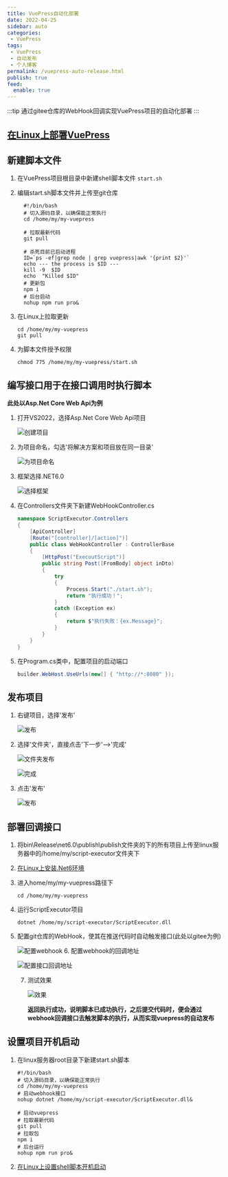 ```yaml
---
title: VuePress自动化部署
date: 2022-04-25
sidebar: auto
categories:
 - VuePress
tags: 
 - VuePress
 - 自动发布
 - 个人博客
permalink: /vuepress-auto-release.html
publish: true
feed:
  enable: true
---
```

:::tip
通过gitee仓库的WebHook回调实现VuePress项目的自动化部署
:::

<!-- more -->

## [在Linux上部署VuePress](/docs/about-this-website/vuepress-release.md)

## 新建脚本文件

1. 在VuePress项目根目录中新建shell脚本文件 `start.sh`
2. 编辑start.sh脚本文件并上传至git仓库

   ```shell
     #!/bin/bash
     # 切入源码目录，以确保能正常执行
     cd /home/my/my-vuepress

     # 拉取最新代码
     git pull

     # 杀死目前已启动进程
     ID=`ps -ef|grep node | grep vuepress|awk '{print $2}'`
     echo --- the process is $ID ---
     kill -9  $ID
     echo  "Killed $ID"
     # 更新包
     npm i
     # 后台启动
     nohup npm run pro&
   ```
3. 在Linux上拉取更新

   ```shell
   cd /home/my/my-vuepress
   git pull
   ```
4. 为脚本文件授予权限

   ```shell
   chmod 775 /home/my/my-vuepress/start.sh
   ```

## 编写接口用于在接口调用时执行脚本

**此处以Asp.Net Core Web Api为例**

1. 打开VS2022，选择Asp.Net Core Web Api项目

   ![创建项目](./image/vuepress-auto-release/1650815065456.png "创建项目")
2. 为项目命名，勾选'将解决方案和项目放在同一目录'

   ![为项目命名](./image/vuepress-auto-release/1650815121716.png "为项目命名")
3. 框架选择.NET6.0

   ![选择框架](./image/vuepress-auto-release/1650815644534.png "选择框架")
4. 在Controllers文件夹下新建WebHookController.cs

   ```c#
   namespace ScriptExecutor.Controllers
   {
       [ApiController]
       [Route("[controller]/[action]")]
       public class WebHookController : ControllerBase
       {
           [HttpPost("ExecoutScript")]
           public string Post([FromBody] object inDto)
           {
               try
               {
                   Process.Start("./start.sh");
                   return "执行成功！";
               }
               catch (Exception ex)
               {
                   return $"执行失败：{ex.Message}";
               }
           }
       }
   }
   ```
5. 在Program.cs类中，配置项目的启动端口

   ```c#
   builder.WebHost.UseUrls(new[] { "http://*:8080" });
   ```

## 发布项目

1. 右键项目，选择'发布'

   ![发布](./image/vuepress-auto-release/1650816202369.png "发布")
2. 选择'文件夹'，直接点击'下一步'——>'完成'

   ![文件夹发布](./image/vuepress-auto-release/1650816306998.png "文件夹发布")

   ![完成](./image/vuepress-auto-release/1650816400767.png "完成")
3. 点击'发布'

   ![发布](./image/vuepress-auto-release/1650816444025.png "发布")

## 部署回调接口

1. 将bin\Release\net6.0\publish\publish文件夹的下的所有项目上传至linux服务器中的/home/my/script-executor文件夹下
2. [在Linux上安装.Net6环境](/docs/about-this-website/dotnet-install.md)
3. 进入home/my/my-vuepress路径下

   ```shell
   cd /home/my/my-vuepress
   ```
4. 运行ScriptExecutor项目

   ```shell
   dotnet /home/my/script-executor/ScriptExecutor.dll
   ```
5. 配置git仓库的WebHook，使其在推送代码时自动触发接口(此处以gitee为例)

   ![配置webhook](./image/vuepress-auto-release/1650817147035.png "配置webhook")
   6. 配置webhook的回调地址

   ![配置接口回调地址](./image/vuepress-auto-release/1650817330415.png "配置回调地址")

   7. 测试效果

      ![效果](./image/vuepress-auto-release/1650817479415.png "效果")

      **返回执行成功，说明脚本已成功执行，之后提交代码时，便会通过webhook回调接口去触发脚本的执行，从而实现vuepress的自动发布**

## 设置项目开机启动

1. 在linux服务器root目录下新建start.sh脚本

   ```shell
   #!/bin/bash
   # 切入源码目录，以确保能正常执行
   cd /home/my/my-vuepress
   # 启动webhook接口
   nohup dotnet /home/my/script-executor/ScriptExecutor.dll&

   # 启动vuepress
   # 拉取最新代码
   git pull
   # 拉取包
   npm i
   # 后台运行
   nohup npm run pro&

   ```
2. [在Linux上设置shell脚本开机启动](/docs/linux/boot-up-script.md)
